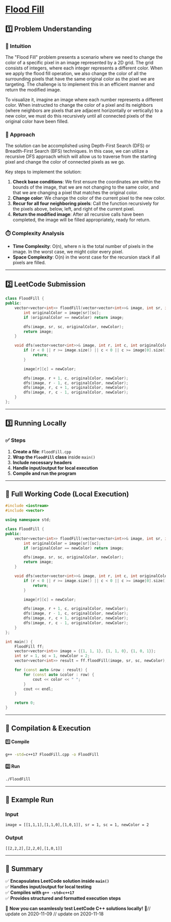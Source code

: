 # **[Flood Fill](https://leetcode.com/problems/flood-fill/description/)**  

## **1️⃣ Problem Understanding**  
### **📌 Intuition**  
The "Flood Fill" problem presents a scenario where we need to change the color of a specific pixel in an image represented by a 2D grid. The grid consists of integers, where each integer represents a different color. When we apply the flood fill operation, we also change the color of all the surrounding pixels that have the same original color as the pixel we are targeting. The challenge is to implement this in an efficient manner and return the modified image.

To visualize it, imagine an image where each number represents a different color. When instructed to change the color of a pixel and its neighbors (where neighbors are pixels that are adjacent horizontally or vertically) to a new color, we must do this recursively until all connected pixels of the original color have been filled.

### **🚀 Approach**  
The solution can be accomplished using Depth-First Search (DFS) or Breadth-First Search (BFS) techniques. In this case, we can utilize a recursive DFS approach which will allow us to traverse from the starting pixel and change the color of connected pixels as we go.

Key steps to implement the solution:
1. **Check base conditions**: We first ensure the coordinates are within the bounds of the image, that we are not changing to the same color, and that we are changing a pixel that matches the original color.
2. **Change color**: We change the color of the current pixel to the new color.
3. **Recur for all four neighboring pixels**: Call the function recursively for the pixels above, below, left, and right of the current pixel.
4. **Return the modified image**: After all recursive calls have been completed, the image will be filled appropriately, ready for return.

### **⏱️ Complexity Analysis**  
- **Time Complexity**: O(n), where n is the total number of pixels in the image. In the worst case, we might color every pixel.
- **Space Complexity**: O(n) in the worst case for the recursion stack if all pixels are filled.

---  

## **2️⃣ LeetCode Submission**  
```cpp
class FloodFill {
public:
    vector<vector<int>> floodFill(vector<vector<int>>& image, int sr, int sc, int newColor) {
        int originalColor = image[sr][sc];
        if (originalColor == newColor) return image;

        dfs(image, sr, sc, originalColor, newColor);
        return image;
    }

    void dfs(vector<vector<int>>& image, int r, int c, int originalColor, int newColor) {
        if (r < 0 || r >= image.size() || c < 0 || c >= image[0].size() || image[r][c] != originalColor) {
            return;
        }

        image[r][c] = newColor;

        dfs(image, r + 1, c, originalColor, newColor);
        dfs(image, r - 1, c, originalColor, newColor);
        dfs(image, r, c + 1, originalColor, newColor);
        dfs(image, r, c - 1, originalColor, newColor);
    }
};  
```  

---  

## **3️⃣ Running Locally**  
### **✅ Steps**  
1. **Create a file**: `FloodFill.cpp`  
2. **Wrap the `FloodFill` class** inside `main()`  
3. **Include necessary headers**  
4. **Handle input/output for local execution**  
5. **Compile and run the program**  

---  

## **📝 Full Working Code (Local Execution)**  
```cpp
#include <iostream>
#include <vector>

using namespace std;

class FloodFill {
public:
    vector<vector<int>> floodFill(vector<vector<int>>& image, int sr, int sc, int newColor) {
        int originalColor = image[sr][sc];
        if (originalColor == newColor) return image;

        dfs(image, sr, sc, originalColor, newColor);
        return image;
    }

    void dfs(vector<vector<int>>& image, int r, int c, int originalColor, int newColor) {
        if (r < 0 || r >= image.size() || c < 0 || c >= image[0].size() || image[r][c] != originalColor) {
            return;
        }

        image[r][c] = newColor;

        dfs(image, r + 1, c, originalColor, newColor);
        dfs(image, r - 1, c, originalColor, newColor);
        dfs(image, r, c + 1, originalColor, newColor);
        dfs(image, r, c - 1, originalColor, newColor);
    }
};

int main() {
    FloodFill ff;
    vector<vector<int>> image = {{1, 1, 1}, {1, 1, 0}, {1, 0, 1}};
    int sr = 1, sc = 1, newColor = 2;
    vector<vector<int>> result = ff.floodFill(image, sr, sc, newColor);

    for (const auto &row : result) {
        for (const auto &color : row) {
            cout << color << " ";
        }
        cout << endl;
    }

    return 0;
}  
```  

---  

## **🔧 Compilation & Execution**  
#### **1️⃣ Compile**  
```bash
g++ -std=c++17 FloodFill.cpp -o FloodFill
```  

#### **2️⃣ Run**  
```bash
./FloodFill
```  

---  

## **🎯 Example Run**  
### **Input**  
```
image = [[1,1,1],[1,1,0],[1,0,1]], sr = 1, sc = 1, newColor = 2
```  
### **Output**  
```
[[2,2,2],[2,2,0],[1,0,1]]
```  

---  

## **📌 Summary**  
✅ **Encapsulates LeetCode solution inside `main()`**  
✅ **Handles input/output for local testing**  
✅ **Compiles with `g++ -std=c++17`**  
✅ **Provides structured and formatted execution steps**  

🚀 **Now you can seamlessly test LeetCode C++ solutions locally!** 🚀// update on 2020-11-09
// update on 2020-11-18
